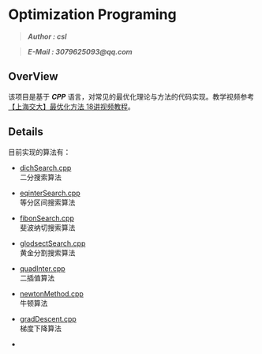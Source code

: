 # Optimization Programing
>___Author : csl___  

>___E-Mail : 3079625093@qq.com___

## OverView

该项目是基于 ___CPP___ 语言，对常见的最优化理论与方法的代码实现。教学视频参考 [【上海交大】最优化方法 18讲视频教程](https://www.bilibili.com/video/BV1nx411x7dY?p=1)。  

## Details

目前实现的算法有：   
+ [dichSearch.cpp](./src/dichSearch.cpp)   
    二分搜索算法

+ [eqinterSearch.cpp](./src/eqinterSearch.cpp)   
    等分区间搜索算法

+ [fibonSearch.cpp](./src/fibonSearch.cpp)   
    斐波纳切搜索算法

+ [glodsectSearch.cpp](./src/glodsectSearch.cpp)   
    黄金分割搜索算法

+ [quadInter.cpp](./src/quadInter.cpp)   
    二插值算法

+ [newtonMethod.cpp](./src/newtonMethod.cpp)   
    牛顿算法

+ [gradDescent.cpp](./src/gradDescent.cpp)   
    梯度下降算法

+ 